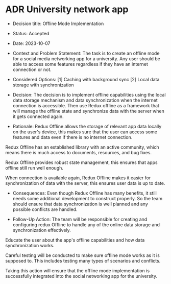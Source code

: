 # ADR University network app

* Decision title: Offline Mode Implementation

* Status: Accepted 

* Date: 2023-10-07

* Context and Problem Statement:
The task is to create an offline mode for a social media networking app for a university.  Any user should be able to access some features regardless if they have an internet connection or not. 

* Considered Options:
[1] Caching with background sync
[2] Local data storage with synchronization

* Decision:
The decision is to implement offline capabilities using the local data storage mechanism and data synchronization when the internet connection is accessible. Then use Redux offline as a framework that will manage the offline state and synchronize data with the server when it gets connected again. 

* Rationale:
Redux Offline allows the storage of relevant app data locally on the user's device, this makes sure that the user can access some features and data even if there is no internet connection.

Redux Offline has an established library with an active community, which means there is much access to documents, resources, and bug fixes. 

Redux Offline provides robust state management, this ensures that apps offline still run well enough.

When connection is available again, Redux Offline makes it easier for synchronization of data with the server, this ensures user data is up to date. 

* Consequences:
Even though Redux Offline has many benefits, it still needs some additional development to construct properly. So the team should ensure that data synchronization is well planned and any possible conflicts are handled. 

* Follow-Up Action:
The team will be responsible for creating and configuring redux Offline to handle any of the online data storage and synchronization effectively. 

Educate the user about the app's offline capabilities and how data synchronization works. 

Careful testing will be conducted to make sure offline mode works as it is supposed to. This includes testing many types of scenarios and conflicts. 

Taking this action will ensure that the offline mode implementation is successfully integrated into the social networking app for the university. 

